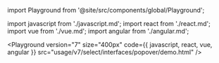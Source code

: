 import Playground from '@site/src/components/global/Playground';

import javascript from './javascript.md';
import react from './react.md';
import vue from './vue.md';
import angular from './angular.md';

<Playground
version="7"
size="400px"
code={{ javascript, react, vue, angular }}
src="usage/v7/select/interfaces/popover/demo.html"
/>
